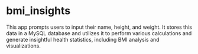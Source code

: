 # bmi_insights
This app prompts users to input their name, height, and weight. It stores this data in a MySQL database and utilizes it to perform various calculations and generate insightful health statistics, including BMI analysis and visualizations.
